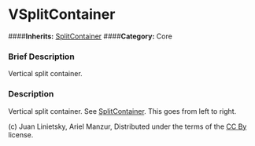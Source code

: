 #  VSplitContainer  
####**Inherits:** [SplitContainer](class_splitcontainer)
####**Category:** Core

###  Brief Description  
Vertical split container.

###  Description  
Vertical split container. See [SplitContainer](class_splitcontainer). This goes from left to right.


(c) Juan Linietsky, Ariel Manzur, Distributed under the terms of the [CC By](https://creativecommons.org/licenses/by/3.0/legalcode) license.
